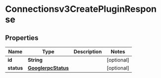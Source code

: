 

# Connectionsv3CreatePluginResponse


## Properties

| Name | Type | Description | Notes |
|------------ | ------------- | ------------- | -------------|
|**id** | **String** |  |  [optional] |
|**status** | [**GooglerpcStatus**](GooglerpcStatus.md) |  |  [optional] |



